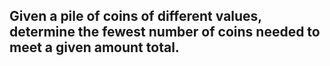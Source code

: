 ## Given a pile of coins of different values, determine the fewest number of coins needed to meet a given amount total.
